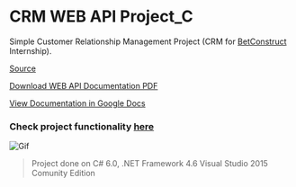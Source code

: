 # CRM WEB API Project_C

Simple Customer Relationship Management Project (CRM for [BetConstruct](https://www.betconstruct.com/#/)  Internship).

[Source](https://github.com/tigranv/CRM_Project_C/tree/master/CRM_Project_C/Source)

[Download WEB API Documentation PDF](https://github.com/tigranv/CRM_Project_C/blob/master/CRM_Project_C/Source/CRM.WebApi/CRMWebAPISpecification.pdf)

[View Documentation in Google Docs](https://docs.google.com/document/d/1CnJY259mf3gKUYh0qeugpJqmWIlXT2yof21L6xJVXlc/edit?usp=sharing)



### **Check project functionality** [**here**](http://crmbetc.azurewebsites.net/#/contacts)

![Gif](https://github.com/tigranv/CRM_Project_C/blob/master/CRM_Project_C/test/TestWpfAppForCRM/CRMGif.gif?raw=true)

> Project done on C# 6.0, .NET Framework 4.6 Visual Studio 2015 Comunity Edition
